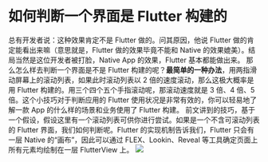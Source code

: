 # 如何判断一个界面是 Flutter 构建的

总有开发者说：这种效果肯定不是 Flutter 做的。问其原因，他说 Flutter 做的肯定能看出来嘛（意思就是，Flutter 做的效果毕竟不能和 Native 的效果媲美）。结局当然是这位开发者被打脸，Native App 的效果，Flutter 基本都能做出来。
那么怎么样去判断一个界面是不是 Flutter 构建的呢？**最简单的一种办法**，用两指滑动屏幕上的滚动列表，如果此时滚动列表以 2 倍的速度滚动，那么这极大概率是用 Flutter 构建的。用三个四个五个手指滚动呢，那滚动速度就是 3 倍、4 倍、5 倍。这个小技巧对于判断应用的 Flutter 使用状况是非常有效的，你可以轻易地了解一款 App 的什么样的场景和业务使用了 Flutter 构建。
前文讲到的技巧，基于一个假设，假设这里有一个滚动列表可供你进行尝试。如果是一个不含可滚动列表的 Flutter 界面，我们如何判断呢。Flutter 的实现机制告诉我们，Flutter 只会有一层 Native 的“画布”，因此可以通过 FLEX、Lookin、Reveal 等工具确定页面上所有元素均绘制在一层 FlutterView 上。
![](%E5%A6%82%E4%BD%95%E5%88%A4%E6%96%AD%E4%B8%80%E4%B8%AA%E7%95%8C%E9%9D%A2%E6%98%AF%20Flutter%20%E6%9E%84%E5%BB%BA%E7%9A%8401.png)